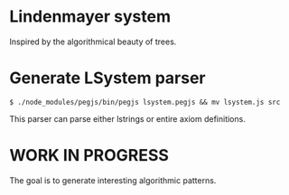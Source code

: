 # Lindenmayer system

Inspired by the algorithmical beauty of trees.

# Generate LSystem parser

```
$ ./node_modules/pegjs/bin/pegjs lsystem.pegjs && mv lsystem.js src
```

This parser can parse either lstrings or entire axiom definitions.

# WORK IN PROGRESS

The goal is to generate interesting algorithmic patterns.
